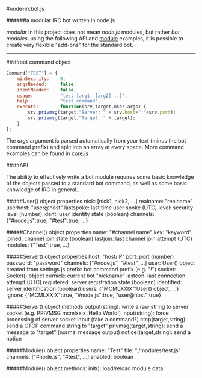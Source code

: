 #node-ircbot.js


######a modular IRC bot written in node.js

*modular* in this project does not mean *node.js* modules, but rather *bot modules*. 
using the following API and [module](http://github.com/mcmlxxix/node-ircbot/blob/master/modules/test.js) examples,
it is possible to create very flexible "add-ons" for the standard bot. 

---

####bot command object

```js
Command["TEST"] = {
	minSecurity:	0,
	argsNeeded:		false,
	identNeeded:	false,
	usage:			"test [arg1, [arg2] ..]",
	help:			"test command",
	execute:		function(srv,target,user,args) {
		srv.privmsg(target,"Server: " + srv.host+":"+srv.port);
		srv.privmsg(target,"Target: " + target);
	}
};
```

The *args* argument is parsed automatically from your text (minus the bot command prefix)
and split into an array at every space. More command examples can be found in [core.js](http://github.com/mcmlxxix/node-ircbot/blob/master/lib/core.js)

####API

The ability to effectively write a bot module requires some basic knowledge
of the objects passed to a standard bot command, as well as some basic knowledge 
of IRC in general.. 

#####User() object properties
	nick: [nick1, nick2, ...]
	realname: "realname"
	userhost: "user@host"
	lastspoke: last time user spoke (UTC)
	level: security level (number)
	ident: user identity state (boolean)
	channels: {"#node.js":true, "#test":true, ...}

#####Channel() object properties
	name: "#channel name"
	key: "keyword"
	joined: channel join state (boolean)
	lastjoin: last channel join attempt (UTC)
	modules: {"Test":true, ...}

#####Server() object properties
	host: "host/IP"
	port: port (number)
	password: "password"
	channels: ["#node.js", "#test", ...]
	user: User() object created from settings.js
	prefix: bot command prefix (e.g. "!")
	socket: Socket() object
	curnick: current bot "nickname"
	lastcon: last connection attempt (UTC)
	registered: server registration state (boolean)
	identified: server identification (boolean)
	users: {"MCMLXXIX":User() object, ...}
	ignore: {"MCMLXXIX":true, "#node.js":true, "user@host":true}

#####Server() object methods
	output(string): write a raw string to server socket (e.g. PRIVMSG mcmlxxix :Hello World!)
	input(string): force processing of server socket input (fake a command?)
	ctcp(target,string): send a CTCP command string to "target"
	privmsg(target,string): send a message to "target" (normal message output)
	notice(target,string): send a notice 

#####Module() object properties
	name: "Test"
	file: "./modules/test.js"
	channels: ["#node.js", "#test", ...]
	enabled: boolean

#####Module() object methods:
	init(): load/reload module data

